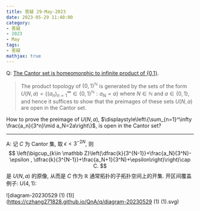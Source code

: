 ```yaml
---
title: 答疑 29-May-2023
date: 2023-05-29 11:40:00
category: 
- 答疑
- 2023
- May
tags: 
- 答疑
mathjax: true
---
```


Q: [The Cantor set is homeomorphic to infinite product of {0,1}](https://math.stackexchange.com/questions/69905). 

> The product topology of $\{0,1\}^\mathbb{N}$ is generated by the sets of the form $U(N,a)=\{(a_n)_{n=1}^\infty\in\{0,1\}^\mathbb{N}:a_N=a\}$ where $N\in\mathbb{N}$ and $a\in\{0,1\}$, and hence it suffices to show that the preimages of these sets $U(N,a)$ are open in the Cantor set.

How to prove the preimage of $U(N,a)$, $\displaystyle\left\{\sum_{n=1}^\infty \frac{a_n}{3^n}\mid a_N=2a\right\}$, is open in the Cantor set? 

***

A: 记 $C$ 为 Cantor 集, 取 $\epsilon <3^{-2N}$, 则
$$
\left(\bigcup_{k\in \mathbb Z}\left(\dfrac{k}{3^{N-1}}+\frac{a_N}{3^N}-\epsilon , \dfrac{k}{3^{N-1}}+\frac{a_N+1}{3^N}+\epsilon\right)\right)\cap C.
$$
是 $U(N,a)$ 的原像, 从而是 $C$ 作为 $\mathbb R$ 通常拓扑的子拓扑空间上的开集. 开区间覆盖例子: $U(4,1)$:

![diagram-20230529 (1) (1)](https://czhang271828.github.io/QnA/q/diagram-20230529 (1) (1).svg)

